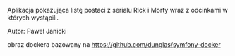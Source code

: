 Aplikacja pokazująca listę postaci z serialu Rick i Morty wraz z odcinkami w których wystąpili.

Autor: Paweł Janicki

obraz dockera bazowany na https://github.com/dunglas/symfony-docker
